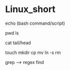 # Linux_short


echo (bash command/script)

pwd
ls

cat
tail/head

touch
mkdir
cp
mv
ln -s
rm

grep --> regex
find


